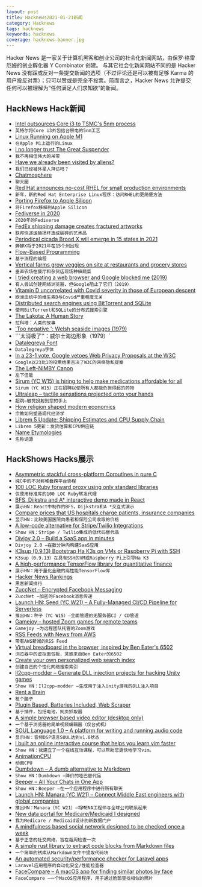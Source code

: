 ```yaml
---
layout: post
title: Hacknews2021-01-21新闻
category: Hacknews
tags: hacknews
keywords: hacknews
coverage: hacknews-banner.jpg
---
```


Hacker News 是一家关于计算机黑客和创业公司的社会化新闻网站，由保罗·格雷厄姆的创业孵化器 Y Combinator 创建。
与其它社会化新闻网站不同的是 Hacker News 没有踩或反对一条提交新闻的选项（不过评论还是可以被有足够 Karma 的用户投反对票）；只可以赞或是完全不投票。简而言之，Hacker News 允许提交任何可以被理解为“任何满足人们求知欲”的新闻。

## HackNews Hack新闻


- [Intel outsources Core i3 to TSMC's 5nm process](https://www.eenewseurope.com/news/intel-TSMC-5nm)
- `英特尔将Core i3外包给台积电的5nm工艺`
- [Linux Running on Apple M1](https://twitter.com/cmwdotme/status/1351838924621099008)
- `在Apple M1上运行的Linux`
- [I no longer trust The Great Suspender](https://dafoster.net/articles/2021/01/20/i-no-longer-trust-the-great-suspender/)
- `我不再相信伟大的吊带`
- [Have we already been visited by aliens?](https://www.newyorker.com/magazine/2021/01/25/have-we-already-been-visited-by-aliens)
- `我们已经被外星人拜访吗？`
- [Chatmosphere](https://chatmosphere.cc/)
- `聊天圈`
- [Red Hat announces no-cost RHEL for small production environments](https://www.redhat.com/en/blog/new-year-new-red-hat-enterprise-linux-programs-easier-ways-access-rhel)
- `新年，新的Red Hat Enterprise Linux程序：访问RHEL的更简便方法`
- [Porting Firefox to Apple Silicon](https://hacks.mozilla.org/2021/01/porting-firefox-to-apple-silicon/)
- `将Firefox移植到Apple Silicon`
- [Fediverse in 2020](https://fediverse.party/en/post/fediverse-in-2020)
- `2020年的Fediverse`
- [FedEx shipping damage creates fractured artworks](https://kottke.org/21/01/fedex-shipping-damage-creates-fractured-artworks)
- `联邦快递运输损坏造成破碎的艺术品`
- [Periodical cicada Brood X will emerge in 15 states in 2021](https://www.cicadamania.com/cicadas/category/types/magicicada/)
- `蝉蝉X将于2021年在15个州出现`
- [Flow-Based Programming](https://jpaulm.github.io/fbp/index.html)
- `基于流程的编程`
- [Vertical farms grow veggies on site at restaurants and grocery stores](https://newatlas.com/good-thinking/vertical-field-urban-farm-geoponics/)
- `垂直农场在餐厅和杂货店现场种植蔬菜`
- [I tried creating a web browser and Google blocked me (2019)](https://blog.samuelmaddock.com/posts/google-widevine-blocked-my-browser/)
- `有人尝试创建网络浏览器，但Google阻止了它们（2019）`
- [Vitamin D uncorrelated with Covid severity in those of European descent](https://nutrition.bmj.com/content/early/2021/01/07/bmjnph-2020-000151)
- `欧洲血统中的维生素D与Covid严重程度无关`
- [Distributed search engines using BitTorrent and SQLite](https://github.com/lmatteis/torrent-net)
- `使用BitTorrent和SQLite的分布式搜索引擎`
- [The Lakota: A Human Story](https://kirkcenter.org/reviews/the-lakota-as-a-human-story/)
- `拉科塔：人类的故事`
- ['Too negative ': Welsh seaside images (1979)](https://www.theguardian.com/artanddesign/gallery/2021/jan/19/welsh-seaside-images-controversy-michael-bennett-in-pictures)
- ```太消极了''：威尔士海边形象（1979）`
- [Datalegreya Font](http://www.datalegreya.com/?lang=en)
- `Datalegreya字体`
- [In a 23-1 vote, Google vetoes Web Privacy Proposals at the W3C](https://www.cpomagazine.com/data-privacy/google-blocking-web-privacy-proposals-at-w3c/)
- `Google以23比1的投票结果否决了W3C的网络隐私提案`
- [The Left-NIMBY Canon](https://noahpinion.substack.com/p/the-left-nimby-canon)
- `左下佳能`
- [Sirum (YC W15) is hiring to help make medications affordable for all](item?id=25854032)
- `Sirum（YC W15）正在招聘以使所有人都能负担得起的药物`
- [Ultraleap – tactile sensations projected onto your hands](https://www.ultraleap.com/haptics/#how-it-works)
- `超跳–触觉投射到您的手上`
- [How religion shaped modern economics](https://www.wsj.com/articles/how-religion-shaped-modern-economics-11610643698)
- `宗教如何塑造现代经济学`
- [Librem 5 Update: Shipping Estimates and CPU Supply Chain](https://puri.sm/posts/librem-5-update-shipping-estimates-and-cpu-supply-chain/)
- `Librem 5更新：发货估算和CPU供应链`
- [Name Etymologies](http://branemrys.blogspot.com/2021/01/name-etymologies.html)
- `名称词源`


## HackShows Hacks展示

- [ Asymmetric stackful cross-platform Coroutines in pure C](https://github.com/edubart/minicoro)
- `纯C中的不对称堆叠跨平台协程`
- [ 100 LOC Ruby forward proxy using only standard libraries](https://github.com/jamesmoriarty/forward-proxy)
- `仅使用标准库的100 LOC Ruby转发代理`
- [ BFS, Dijkstra and A* interactive demo made in React](https://github.com/npretto/pathfinding)
- `展示HN：React中制作的BFS，Dijkstra和A *交互式演示`
- [ Compare prices that US hospitals charge patients, insurance companies](https://turquoise.health/)
- `显示HN：比较美国医院向患者和保险公司收取的价格`
- [ A low-code alternative for Stripe/Twilio Integrations](https://appstitch.dev)
- `Show HN：Stripe / Twilio集成的低代码替代品`
- [ Divjoy 2.0 – Build a SaaS app in minutes](https://divjoy.com)
- `Divjoy 2.0 –在数分钟内构建SaaS应用`
- [ K3sup (0.9.13) Bootstrap Ha K3s on VMs or Raspberry Pi with SSH](https://github.com/alexellis/k3sup/releases/tag/0.9.13)
- `K3sup（0.9.13）在具有SSH的VM或Raspberry Pi上引导Ha K3`
- [ A high-performance TensorFlow library for quantitative finance](https://github.com/google/tf-quant-finance)
- `展示HN：用于量化金融的高性能TensorFlow库`
- [ Hacker News Rankings](https://www.hakaran.com)
- `黑客新闻排行`
- [ ZuccNet – Encrypted Facebook Messaging](https://github.com/tomquirk/zuccnet#zuccnet)
- `ZuccNet –加密的Facebook消息传递`
- [Launch HN: Seed (YC W21) – A Fully-Managed CI/CD Pipeline for Serverless](item?id=25835280)
- `推出HN：种子（YC W15）–全面管理的无服务器CI / CD管道`
- [ Gamejoy – hosted Zoom games for remote teams](https://www.gamejoyhq.com/)
- `Gamejoy –为远程团队托管的Zoom游戏`
- [ RSS Feeds with News from AWS](https://www.cloudnews.dev/feeds)
- `带有AWS新闻的RSS Feed`
- [ Virtual breadboard in the browser, inspired by Ben Eater's 6502](https://www.tejotron.com/)
- `浏览器中的虚拟面包板，灵感来自Ben Eater的6502`
- [ Create your own personalized web search index](https://crawlcrawler.com)
- `创建自己的个性化网络搜索索引`
- [ Il2cpp-modder – Generate DLL injection projects for hacking Unity games](https://github.com/juanmjacobs/il2cpp-modder)
- `Show HN：Il2cpp-modder –生成用于注入Unity游戏的DLL注入项目`
- [ Rent a Brain](https://thesageboard.com/ask-question)
- `租个脑子`
- [ Plugin Based, Batteries Included, Web Scraper](https://github.com/get-set-fetch/scraper)
- `基于插件，包括电池，网页抓取器`
- [ A simple browser based video editor (desktop only)](https://bwasti.github.io/mebm/)
- `一个基于浏览器的简单视频编辑器（仅台式机）`
- [ SOUL Language 1.0 – A platform for writing and running audio code](https://soul-lang.github.io/SOUL/docs/SOUL_V1_Release.html)
- `显示HN：音频DSP语言SOUL达到v1.0状态`
- [ I built an online interactive course that helps you learn vim faster](https://www.vim.so)
- `Show HN：我建立了一个在线互动课程，可以帮助您更快地学习vim。`
- [ AnimationCPU](item?id=25845811)
- `动画CPU`
- [ Dumbdown – A dumb alternative to Markdown](https://github.com/treenotation/dumbdown)
- `Show HN：Dumbdown –降价的哑巴替代品`
- [ Beeper – All Your Chats in One App](https://www.beeperhq.com/?hn)
- `Show HN：Beeper –在一个应用程序中进行所有聊天`
- [Launch HN: Manara (YC W21) – Connect Middle East engineers with global companies](item?id=25849054)
- `推出HN：Manara（YC W21）–将MENA工程师与全球公司联系起来`
- [ New data portal for Medicare/Medicaid I designed](http://data.cms.gov/beta/)
- `我为Medicare / Medicaid设计的新数据门户`
- [ A mindfulness based social network designed to be checked once a week](https://www.sundayy.app/)
- `基于正念的社交网络，旨在每周检查一次`
- [ A simple rust library to extract code blocks from Markdown files](https://github.com/alexanderwillner/md2src)
- `一个简单的锈库从Markdown文件中提取代码块`
- [ An automated security/performance checker for Laravel apps](https://laravel-enlightn.com)
- `Laravel应用程序的自动化安全/性能检查器`
- [ FaceCompare – A macOS app for finding similar photos by face](https://face-compare.now.sh)
- `FaceCompare –一个MacOS应用程序，用于通过脸部查找相似的照片`

